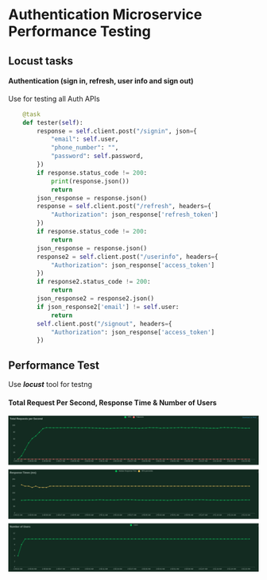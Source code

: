 # Authentication Microservice Performance Testing

## Locust tasks

#### Authentication (sign in, refresh, user info and sign out)

Use for testing all Auth APIs

```py
    @task
    def tester(self):
        response = self.client.post("/signin", json={
            "email": self.user,
            "phone_number": "",
            "password": self.password,
        })
        if response.status_code != 200:
            print(response.json())
            return
        json_response = response.json()
        response = self.client.post("/refresh", headers={
            "Authorization": json_response['refresh_token']
        })
        if response.status_code != 200:
            return
        json_response = response.json()
        response2 = self.client.post("/userinfo", headers={
            "Authorization": json_response['access_token']
        })
        if response2.status_code != 200:
            return
        json_response2 = response2.json()
        if json_response2['email'] != self.user:
            return
        self.client.post("/signout", headers={
            "Authorization": json_response['access_token']
        })
```


## Performance Test

Use **_locust_** tool for testng

#### Total Request Per Second, Response Time & Number of Users

<p><img src="assets/total_requests_per_second_auth.png" alt="total request per second"></p>




